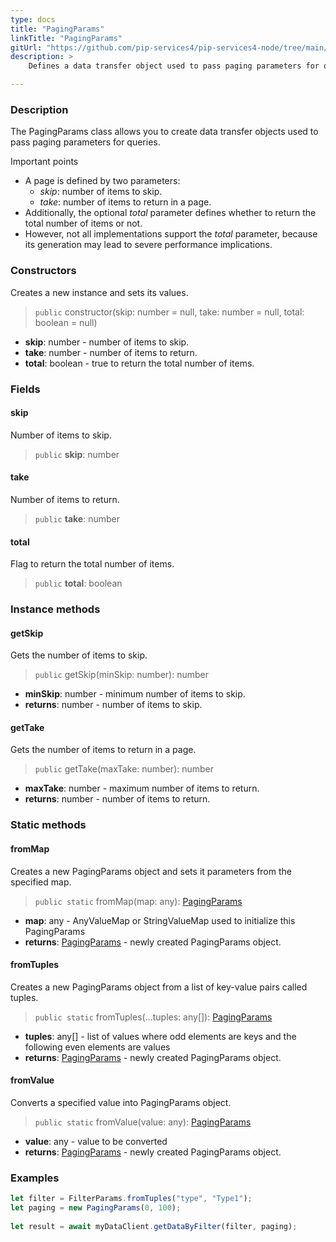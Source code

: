 ```yaml
---
type: docs
title: "PagingParams"
linkTitle: "PagingParams"
gitUrl: "https://github.com/pip-services4/pip-services4-node/tree/main/pip-services4-commons-node"
description: > 
    Defines a data transfer object used to pass paging parameters for queries.

---
```


### Description

The PagingParams class allows you to create data transfer objects used to pass paging parameters for queries.

Important points

- A page is defined by two parameters:
    - *skip*: number of items to skip.
    - *take*: number of items to return in a page.
 - Additionally, the optional *total* parameter defines whether to return the total number of items or not.
 - However, not all implementations support the *total* parameter, because its generation may lead to severe performance implications.

### Constructors
Creates a new instance and sets its values.

> `public` constructor(skip: number = null, take: number = null, total: boolean = null)

- **skip**: number - number of items to skip.
- **take**: number - number of items to return. 
- **total**: boolean - true to return the total number of items.


### Fields

<span class="hide-title-link">

#### skip
Number of items to skip.
> `public` **skip**: number

#### take
Number of items to return. 
> `public` **take**: number

#### total
Flag to return the total number of items.
> `public` **total**: boolean

</span>


### Instance methods

#### getSkip
Gets the number of items to skip.

> `public` getSkip(minSkip: number): number

- **minSkip**: number - minimum number of items to skip.
- **returns**: number - number of items to skip.


#### getTake
Gets the number of items to return in a page.

> `public` getTake(maxTake: number): number

- **maxTake**: number - maximum number of items to return.
- **returns**: number - number of items to return.

### Static methods

#### fromMap
Creates a new PagingParams object and sets it parameters from the specified map.

> `public static` fromMap(map: any): [PagingParams]()

- **map**: any - AnyValueMap or StringValueMap used to initialize this PagingParams
- **returns**: [PagingParams]() - newly created PagingParams object.


#### fromTuples
Creates a new PagingParams object from a list of key-value pairs called tuples.

> `public static` fromTuples(...tuples: any[]): [PagingParams]()

- **tuples**: any[] - list of values where odd elements are keys and the following even elements are values
- **returns**: [PagingParams]() - newly created PagingParams object.


#### fromValue
Converts a specified value into PagingParams object.

> `public static` fromValue(value: any): [PagingParams]()

- **value**: any - value to be converted
- **returns**: [PagingParams]() - newly created PagingParams object.

### Examples
```typescript
let filter = FilterParams.fromTuples("type", "Type1");
let paging = new PagingParams(0, 100);
    
let result = await myDataClient.getDataByFilter(filter, paging);

```
